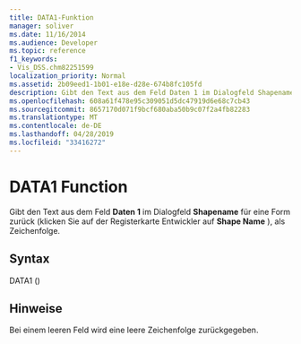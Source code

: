 ```yaml
---
title: DATA1-Funktion
manager: soliver
ms.date: 11/16/2014
ms.audience: Developer
ms.topic: reference
f1_keywords:
- Vis_DSS.chm82251599
localization_priority: Normal
ms.assetid: 2b09eed1-1b01-e18e-d28e-674b8fc105fd
description: Gibt den Text aus dem Feld Daten 1 im Dialogfeld Shapename für eine Form zurück (klicken Sie auf der Registerkarte Entwickler auf Shape Name ), als Zeichenfolge.
ms.openlocfilehash: 608a61f478e95c309051d5dc47919d6e68c7cb43
ms.sourcegitcommit: 8657170d071f9bcf680aba50b9c07f2a4fb82283
ms.translationtype: MT
ms.contentlocale: de-DE
ms.lasthandoff: 04/28/2019
ms.locfileid: "33416272"
---
```

# <a name="data1-function"></a>DATA1 Function

Gibt den Text aus dem Feld **Daten 1** im Dialogfeld  **Shapename** für eine Form zurück (klicken Sie auf der Registerkarte Entwickler auf **Shape Name** ), als Zeichenfolge. 
  
## <a name="syntax"></a>Syntax

DATA1 ()
  
## <a name="remarks"></a>Hinweise

Bei einem leeren Feld wird eine leere Zeichenfolge zurückgegeben. 
  

